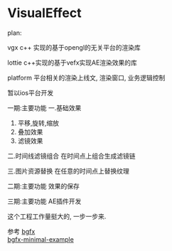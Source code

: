# VisualEffect

plan:

vgx
c++ 实现的基于opengl的无关平台的渲染库

lottie
c++实现的基于vefx实现AE渲染效果的库

platform
平台相关的渲染上线文, 渲染窗口, 业务逻辑控制

暂以ios平台开发
 
一期:主要功能
一.基础效果
1. 平移,旋转,缩放
2. 叠加效果
3. 滤镜效果

二.时间线滤镜组合
在时间点上组合生成滤镜链

三.图片资源替换
在任意的时间点上替换纹理

二期:主要功能
效果的保存

三期:主要功能
AE插件开发

这个工程工作量挺大的, 一步一步来.

参考
[bgfx](https://github.com/bkaradzic/bgfx)<br/>
[bgfx-minimal-example](https://github.com/jpcy/bgfx-minimal-example)<br/>

